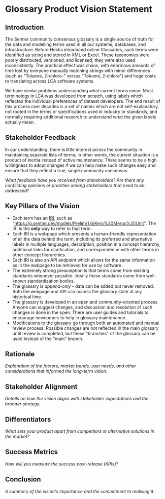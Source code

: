 # Glossary Product Vision Statement

## Introduction

The Sentier community consensus glossary is a single source of truth for the data and modelling terms used in all our systems, databases, and infrastructure. Before Hestia introduced online Glossaries, such terms were identified as string and stored in XML or Excel. These taxonomies were poorly distributed, versioned, and licensed; they were also used inconsistently. The practical effect was chaos, with enormous amounts of time lost by everyone manually matching strings with minor differences (such as "Toluene, 2-chloro-" versus "Toluene, 2-chloro") and huge costs to translating across LCA software systems.

We have similar problems understanding what current terms mean. Most terminology in LCA was developed from scratch, using labels which reflected the individual preferences of dataset developers. The end result of this process over decades is a set of names which are not self-explanatory, not rooted in the terms or specifications used in industry or standards, and normally requiring additional research to understand what the given labels actually mean.

## Stakeholder Feedback

In our understanding, there is little interest across the community in maintaining separate lists of terms; in other words, the current situation is a product of inertia instead of active maintenance. There seems to be a high willingness to adopt changes if we can help make such changes easy and ensure that they reflect a true, single community consensus.

*What feedback have you received from stakeholders? Are there any conflicting opinions or priorities among stakeholders that need to be addressed?*

## Key Pillars of the Vision

* Each term has an [IRI](https://en.wikipedia.org/wiki/Internationalized_Resource_Identifier), such as "https://g.sentier.dev/models/Prelim/1.6/Kero%20Merox%20Unit". The IRI is the **only** way to refer to that term.
* Each IRI is a webpage which presents a human-friendly representation of all the data behind the term, including its preferred and alternative labels in multiple languages, description, position in a concept hierarchy, additional links for clarification, and correspondence with other terms in other concept hierarchies.
* Each IRI is also an API endpoint which allows for the same information as in the webpage to be retrieved for use by software.
* The extremely strong presumption is that terms come from existing standards whenever possible. Ideally these standards come from well-known standardization bodies.
* The glossary is *append-only* - data can be added but never removed. Both the webpage and API can access the glossary state at any historical time.
* The glossary is developed in an open and community-oriented process. Anyone can suggest changes, and discussion and resolution of such changes is done in the open. There are user guides and tutorials to encourage newcomers to help in glossary maintenance.
* Modifications to the glossary go through both an automated and manual review process. Possible changes are not reflected in the main glossary until review is completed, but these "branches" of the glossary can be used instead of the "main" branch.

## Rationale

*Explanation of the factors, market trends, user needs, and other considerations that informed the long-term vision.*

## Stakeholder Alignment

*Details on how the vision aligns with stakeholder expectations and the broader strategy.*

## Differentiators

*What sets your product apart from competitors or alternative solutions in the market?*

## Success Metrics

*How will you measure the success post-release (KPIs)?*

## Conclusion

*A summary of the vision's importance and the commitment to realising it.*
